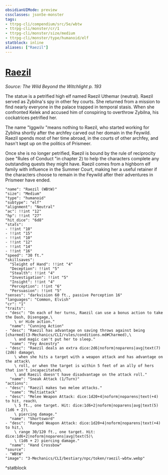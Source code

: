 ```yaml
---
obsidianUIMode: preview
cssclasses: json5e-monster
tags:
- ttrpg-cli/compendium/src/5e/wbtw
- ttrpg-cli/monster/cr/1
- ttrpg-cli/monster/size/medium
- ttrpg-cli/monster/type/humanoid/elf
statblock: inline
aliases: ["Raezil"]
---
```

# [Raezil](3-Mechanics\CLI\bestiary\npc/raezil-wbtw.md)
*Source: The Wild Beyond the Witchlight p. 193*  

The statue is a petrified high elf named Raezil Uthemar (neutral). Raezil served as Zybilna's spy in other fey courts. She returned from a mission to find nearly everyone in the palace trapped in temporal stasis. When she confronted Kelek and accused him of conspiring to overthrow Zybilna, his cockatrices petrified her.

The name "Iggwilv "means nothing to Raezil, who started working for Zybilna shortly after the archfey carved out her domain in the Feywild. Raezil spends most of her time abroad, in the courts of other archfey, and hasn't kept up on the politics of Prismeer.

Once she is no longer petrified, Raezil is bound by the rule of reciprocity (see "Rules of Conduct "in chapter 2) to help the characters complete any outstanding quests they might have. Raezil comes from a highborn elf family with influence in the Summer Court, making her a useful retainer if the characters choose to remain in the Feywild after their adventures in Prismeer have ended.

```statblock
"name": "Raezil (WBtW)"
"size": "Medium"
"type": "humanoid"
"subtype": "elf"
"alignment": "Neutral"
"ac": !!int "12"
"hp": !!int "27"
"hit_dice": "6d8"
"stats":
- !!int "10"
- !!int "15"
- !!int "10"
- !!int "12"
- !!int "14"
- !!int "16"
"speed": "30 ft."
"skillsaves":
  "Sleight of Hand": !!int "4"
  "Deception": !!int "5"
  "Stealth": !!int "4"
  "Investigation": !!int "5"
  "Insight": !!int "4"
  "Perception": !!int "6"
  "Persuasion": !!int "5"
"senses": "darkvision 60 ft., passive Perception 16"
"languages": "Common, Elvish"
"cr": "1"
"traits":
- "desc": "On each of her turns, Raezil can use a bonus action to take the Dash, Disengage,\
    \ or Hide action."
  "name": "Cunning Action"
- "desc": "Raezil has advantage on saving throws against being [charmed](3-Mechanics/CLI/rules/conditions.md#Charmed),\
    \ and magic can't put her to sleep."
  "name": "Fey Ancestry"
- "desc": "Raezil deals an extra dice:2d6|noform|noparens|avg|text(7) (2d6) damage\
    \ when she hits a target with a weapon attack and has advantage on the attack\
    \ roll, or when the target is within 5 feet of an ally of hers that isn't incapacitated\
    \ and Raezil doesn't have disadvantage on the attack roll."
  "name": "Sneak Attack (1/Turn)"
"actions":
- "desc": "Raezil makes two melee attacks."
  "name": "Multiattack"
- "desc": "Melee Weapon Attack: dice:1d20+4|noform|noparens|text(+4) to hit, reach\
    \ 5 ft., one target. Hit: dice:1d6+2|noform|noparens|avg|text(5) (1d6 + 2)\
    \ piercing damage."
  "name": "Shortsword"
- "desc": "Ranged Weapon Attack: dice:1d20+4|noform|noparens|text(+4) to hit,\
    \ range 30/120 ft., one target. Hit: dice:1d6+2|noform|noparens|avg|text(5)\
    \ (1d6 + 2) piercing damage."
  "name": "Hand Crossbow"
"source":
- "WBtW"
"image": "3-Mechanics/CLI/bestiary/npc/token/raezil-wbtw.webp"
```
^statblock